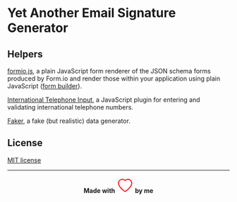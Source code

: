 # Yet Another Email Signature Generator

## Helpers

[formio.js](https://github.com/formio/formio.js), a plain JavaScript form renderer of the JSON schema forms produced by Form.io and render those within your application using plain JavaScript ([form builder](https://formio.github.io/formio.js/app/builder.html)).

[International Telephone Input](https://github.com/jackocnr/intl-tel-input/blob/master/README.md), a JavaScript plugin for entering and validating international telephone numbers.

[Faker](https://fakerjs.dev/), a fake (but realistic) data generator.

## License

[MIT license](./LICENSE)

---
<h4 align="center">
Made with&nbsp;
<img alt="A simple heart" src="./assets/heart.svg">
&nbsp;by me
</h4>